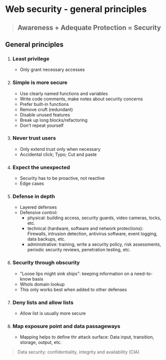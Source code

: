 # Web security - general principles
> ## Awareness + Adequate Protection = Security
## General principles
1. ### Least privilege
   - Only grant necessary accesses
2. ### Simple is more secure
   - Use clearly named functions and variables
   - Write code comments, make notes about security concerns
   - Prefer built-in functions
   - Remove cruft (redundant)
   - Disable unused features
   - Break up long blocks/refactoring
   - Don't repeat yourself
3. ### Never trust users
   - Only extend trust only when necessary
   - Accidental click; Typo; Cut and paste
4. ### Expect the unexpected
   - Security has to be proactive, not reactive
   - Edge cases
5. ### Defense in depth
   - Layered defenses
   - Defensive control:
     - physical: building access, security guards, video cameras, locks, etc.
     - technical (hardware, software and network protections): Firewalls, intrusion detection, antivirus software, event logging, data backups, etc.
     - administrative: training, write a security policy, risk assessments, periodic security reviews, penetration testing, etc.
6. ### Security through obscurity
   - "Loose lips might sink ships": keeping information on a need-to-know basis
   - WhoIs domain lookup
   - This only works best when added to other defenses
7. ### Deny lists and allow lists
   - Allow list is usually more secure
8. ### Map exposure point and data passageways
   - Mapping helps to define thr attack surface: Data input, transition, storage, output, etc.

> Data security: confidentiality, integrity and availability (CIA)